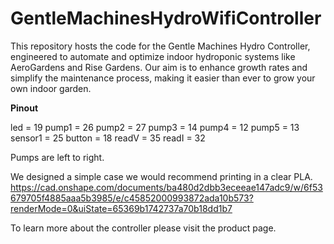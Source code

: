 # GentleMachinesHydroWifiController
This repository hosts the code for the Gentle Machines Hydro Controller, engineered to automate and optimize indoor hydroponic systems like AeroGardens and Rise Gardens. Our aim is to enhance growth rates and simplify the maintenance process, making it easier than ever to grow your own indoor garden.

**Pinout**

led = 19
pump1 = 26
pump2 = 27
pump3 = 14
pump4 = 12
pump5 = 13
sensor1 = 25
button = 18
readV = 35 
readI = 32 

Pumps are left to right.

We designed a simple case we would recommend printing in a clear PLA.
https://cad.onshape.com/documents/ba480d2dbb3eceeae147adc9/w/6f53679705f4885aaa5b3985/e/c45852000993872ada10b573?renderMode=0&uiState=65369b1742737a70b18dd1b7

To learn more about the controller please visit the product page.
